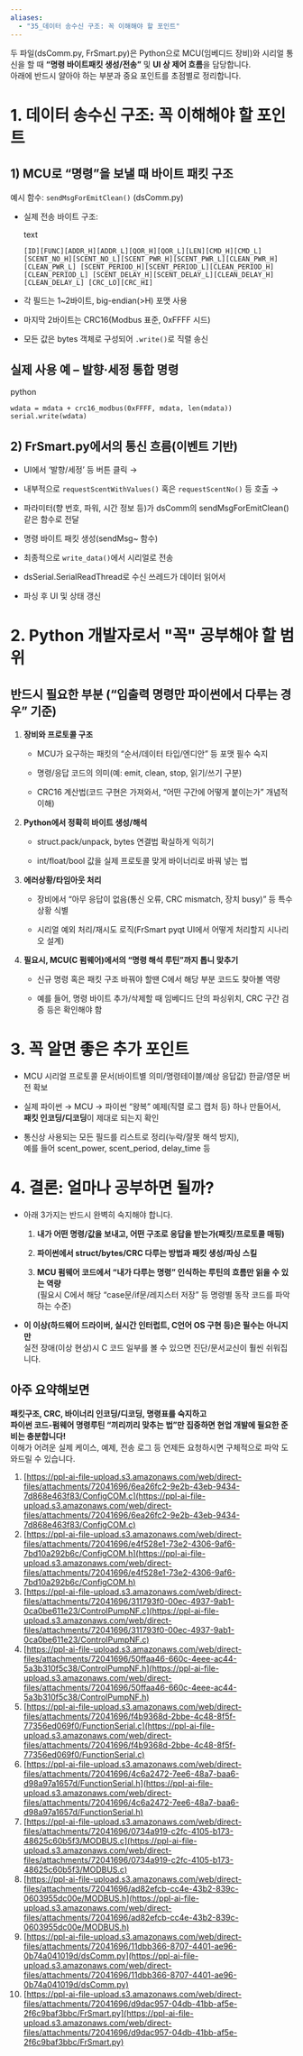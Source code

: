 ```yaml
---
aliases:
  - "35_데이터 송수신 구조: 꼭 이해해야 할 포인트"
---
```

두 파일(dsComm.py, FrSmart.py)은 Python으로 MCU(임베디드 장비)와 시리얼 통신을 할 때 **“명령 바이트패킷 생성/전송”** 및 **UI 상 제어 흐름**을 담당합니다.  
아래에 반드시 알아야 하는 부분과 중요 포인트를 초점별로 정리합니다.

# 1. **데이터 송수신 구조: 꼭 이해해야 할 포인트**

## 1) MCU로 “명령”을 보낼 때 바이트 패킷 구조

예시 함수: `sendMsgForEmitClean()` (dsComm.py)

- 실제 전송 바이트 구조:
    
    text
    
    `[ID][FUNC][ADDR_H][ADDR_L][QOR_H][QOR_L][LEN][CMD_H][CMD_L] [SCENT_NO_H][SCENT_NO_L][SCENT_PWR_H][SCENT_PWR_L][CLEAN_PWR_H][CLEAN_PWR_L] [SCENT_PERIOD_H][SCENT_PERIOD_L][CLEAN_PERIOD_H][CLEAN_PERIOD_L] [SCENT_DELAY_H][SCENT_DELAY_L][CLEAN_DELAY_H][CLEAN_DELAY_L] [CRC_LO][CRC_HI]`
    
- 각 필드는 1~2바이트, big-endian(>H) 포맷 사용
    
- 마지막 2바이트는 CRC16(Modbus 표준, 0xFFFF 시드)
    
- 모든 값은 bytes 객체로 구성되어 `.write()`로 직렬 송신
    

## 실제 사용 예 – 발향·세정 통합 명령

python

`wdata = mdata + crc16_modbus(0xFFFF, mdata, len(mdata)) serial.write(wdata)`

## 2) FrSmart.py에서의 통신 흐름(이벤트 기반)

- UI에서 ‘발향/세정’ 등 버튼 클릭 →
    
- 내부적으로 `requestScentWithValues()` 혹은 `requestScentNo()` 등 호출 →
    
- 파라미터(향 번호, 파워, 시간 정보 등)가 dsComm의 sendMsgForEmitClean() 같은 함수로 전달
    
- 명령 바이트 패킷 생성(sendMsg~ 함수)
    
- 최종적으로 `write_data()`에서 시리얼로 전송
    
- dsSerial.SerialReadThread로 수신 쓰레드가 데이터 읽어서
    
- 파싱 후 UI 및 상태 갱신
    

# 2. **Python 개발자로서 "꼭" 공부해야 할 범위**

## 반드시 필요한 부분 (“입출력 명령만 파이썬에서 다루는 경우” 기준)

1. **장비와 프로토콜 구조**
    
    - MCU가 요구하는 패킷의 “순서/데이터 타입/엔디안” 등 포맷 필수 숙지
        
    - 명령/응답 코드의 의미(예: emit, clean, stop, 읽기/쓰기 구분)
        
    - CRC16 계산법(코드 구현은 가져와서, “어떤 구간에 어떻게 붙이는가” 개념적 이해)
        
2. **Python에서 정확히 바이트 생성/해석**
    
    - struct.pack/unpack, bytes 연결법 확실하게 익히기
        
    - int/float/bool 값을 실제 프로토콜 맞게 바이너리로 바꿔 넣는 법
        
3. **에러상황/타임아웃 처리**
    
    - 장비에서 “아무 응답이 없음(통신 오류, CRC mismatch, 장치 busy)” 등 특수 상황 식별
        
    - 시리얼 예외 처리/재시도 로직(FrSmart pyqt UI에서 어떻게 처리할지 시나리오 설계)
        
4. **필요시, MCU(C 펌웨어)에서의 “명령 해석 루틴”까지 톱니 맞추기**
    
    - 신규 명령 혹은 패킷 구조 바꿔야 할땐 C에서 해당 부분 코드도 찾아볼 역량
        
    - 예를 들어, 명령 바이트 추가/삭제할 때 임베디드 단의 파싱위치, CRC 구간 검증 등은 확인해야 함
        

# 3. **꼭 알면 좋은 추가 포인트**

- MCU 시리얼 프로토콜 문서(바이트별 의미/명령테이블/예상 응답값) 한글/영문 버전 확보
    
- 실제 파이썬 → MCU → 파이썬 “왕복” 예제(직렬 로그 캡처 등) 하나 만들어서,  
    **패킷 인코딩/디코딩**이 제대로 되는지 확인
    
- 통신상 사용되는 모든 필드를 리스트로 정리(누락/잘못 해석 방지),  
    예를 들어 scent_power, scent_period, delay_time 등
    

# 4. **결론: 얼마나 공부하면 될까?**

- 아래 3가지는 반드시 완벽히 숙지해야 합니다.
    
    1. **내가 어떤 명령/값을 보내고, 어떤 구조로 응답을 받는가(패킷/프로토콜 매핑)**
        
    2. **파이썬에서 struct/bytes/CRC 다루는 방법과 패킷 생성/파싱 스킬**
        
    3. **MCU 펌웨어 코드에서 “내가 다루는 명령” 인식하는 루틴의 흐름만 읽을 수 있는 역량**  
        (필요시 C에서 해당 “case문/if문/레지스터 저장” 등 명령별 동작 코드를 파악하는 수준)
        
- **이 이상(하드웨어 드라이버, 실시간 인터럽트, C언어 OS 구현 등)은 필수는 아니지만**  
    실전 장애(이상 현상)시 C 코드 일부를 볼 수 있으면 진단/문서교신이 훨씬 쉬워집니다.
    

## 아주 요약해보면

**패킷구조, CRC, 바이너리 인코딩/디코딩, 명령표를 숙지하고  
파이썬 코드-펌웨어 명령루틴 “끼리끼리 맞추는 법”만 집중하면 현업 개발에 필요한 준비는 충분합니다!**  
이해가 어려운 실제 케이스, 예제, 전송 로그 등 언제든 요청하시면 구체적으로 파악 도와드릴 수 있습니다.

1. [https://ppl-ai-file-upload.s3.amazonaws.com/web/direct-files/attachments/72041696/6ea26fc2-9e2b-43eb-9434-7d868e463f83/ConfigCOM.c](https://ppl-ai-file-upload.s3.amazonaws.com/web/direct-files/attachments/72041696/6ea26fc2-9e2b-43eb-9434-7d868e463f83/ConfigCOM.c)
2. [https://ppl-ai-file-upload.s3.amazonaws.com/web/direct-files/attachments/72041696/e4f528e1-73e2-4306-9af6-7bd10a292b6c/ConfigCOM.h](https://ppl-ai-file-upload.s3.amazonaws.com/web/direct-files/attachments/72041696/e4f528e1-73e2-4306-9af6-7bd10a292b6c/ConfigCOM.h)
3. [https://ppl-ai-file-upload.s3.amazonaws.com/web/direct-files/attachments/72041696/311793f0-00ec-4937-9ab1-0ca0be611e23/ControlPumpNF.c](https://ppl-ai-file-upload.s3.amazonaws.com/web/direct-files/attachments/72041696/311793f0-00ec-4937-9ab1-0ca0be611e23/ControlPumpNF.c)
4. [https://ppl-ai-file-upload.s3.amazonaws.com/web/direct-files/attachments/72041696/50ffaa46-660c-4eee-ac44-5a3b310f5c38/ControlPumpNF.h](https://ppl-ai-file-upload.s3.amazonaws.com/web/direct-files/attachments/72041696/50ffaa46-660c-4eee-ac44-5a3b310f5c38/ControlPumpNF.h)
5. [https://ppl-ai-file-upload.s3.amazonaws.com/web/direct-files/attachments/72041696/f4b9368d-2bbe-4c48-8f5f-77356ed069f0/FunctionSerial.c](https://ppl-ai-file-upload.s3.amazonaws.com/web/direct-files/attachments/72041696/f4b9368d-2bbe-4c48-8f5f-77356ed069f0/FunctionSerial.c)
6. [https://ppl-ai-file-upload.s3.amazonaws.com/web/direct-files/attachments/72041696/4c6a2472-7ee6-48a7-baa6-d98a97a1657d/FunctionSerial.h](https://ppl-ai-file-upload.s3.amazonaws.com/web/direct-files/attachments/72041696/4c6a2472-7ee6-48a7-baa6-d98a97a1657d/FunctionSerial.h)
7. [https://ppl-ai-file-upload.s3.amazonaws.com/web/direct-files/attachments/72041696/0734a919-c2fc-4105-b173-48625c60b5f3/MODBUS.c](https://ppl-ai-file-upload.s3.amazonaws.com/web/direct-files/attachments/72041696/0734a919-c2fc-4105-b173-48625c60b5f3/MODBUS.c)
8. [https://ppl-ai-file-upload.s3.amazonaws.com/web/direct-files/attachments/72041696/ad82efcb-cc4e-43b2-839c-0603955dc00e/MODBUS.h](https://ppl-ai-file-upload.s3.amazonaws.com/web/direct-files/attachments/72041696/ad82efcb-cc4e-43b2-839c-0603955dc00e/MODBUS.h)
9. [https://ppl-ai-file-upload.s3.amazonaws.com/web/direct-files/attachments/72041696/11dbb366-8707-4401-ae96-0b74a041019d/dsComm.py](https://ppl-ai-file-upload.s3.amazonaws.com/web/direct-files/attachments/72041696/11dbb366-8707-4401-ae96-0b74a041019d/dsComm.py)
10. [https://ppl-ai-file-upload.s3.amazonaws.com/web/direct-files/attachments/72041696/d9dac957-04db-41bb-af5e-2f6c9baf3bbc/FrSmart.py](https://ppl-ai-file-upload.s3.amazonaws.com/web/direct-files/attachments/72041696/d9dac957-04db-41bb-af5e-2f6c9baf3bbc/FrSmart.py)